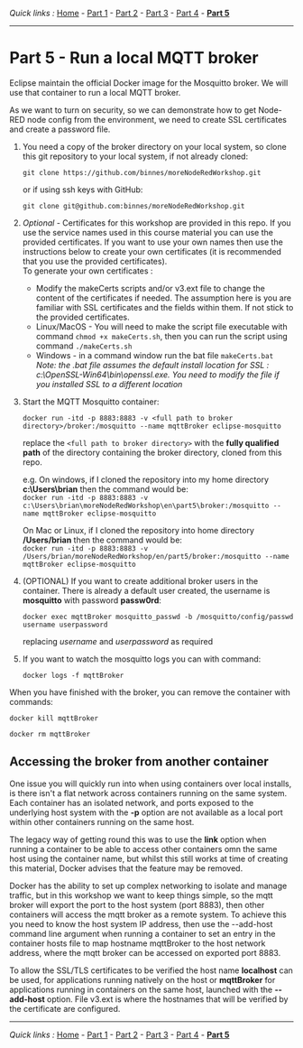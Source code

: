*Quick links :*
[Home](/README.md) - [Part 1](../../part1/README.md) - [Part 2](../../part2/README.md) - [Part 3](../../part3/README.md) - [Part 4](../../part4/README.md) - [**Part 5**](../../part5/README.md)
***

# Part 5 - Run a local MQTT broker

Eclipse maintain the official Docker image for the Mosquitto broker.  We will use that container to run a local MQTT broker.

As we want to turn on security, so we can demonstrate how to get Node-RED node config from the environment, we need to create SSL certificates and create a password file.

1. You need a copy of the broker directory on your local system, so clone this git repository to your local system, if not already cloned:

    ```git clone https://github.com/binnes/moreNodeRedWorkshop.git```

    or if using ssh keys with GitHub:
  
    ```git clone git@github.com:binnes/moreNodeRedWorkshop.git```

2. *Optional* - Certificates for this workshop are provided in this repo.  If you use the service names used in this course material you can use the provided certificates.  If you want to use your own names then use the instructions below to create your own certificates (it is recommended that you use the provided certificates).  
To generate your own certificates :  
    - Modify the makeCerts scripts and/or v3.ext file to change the content of the certificates if needed.  The assumption here is you are familiar with SSL certificates and the fields within them.  If not stick to the provided certificates.
    - Linux/MacOS - You will need to make the script file executable with command `chmod +x makeCerts.sh`, then you can run the script using command `./makeCerts.sh`
    - Windows - in a command window run the bat file `makeCerts.bat`  *Note: the .bat file assumes the default install location for SSL : c:\OpenSSL-Win64\bin\openssl.exe.  You need to modify the file if you installed SSL to a different location*
3. Start the MQTT Mosquitto container:

    ```docker run -itd -p 8883:8883 -v <full path to broker directory>/broker:/mosquitto --name mqttBroker eclipse-mosquitto```

    replace the `<full path to broker directory>` with the **fully qualified path** of the directory containing the broker directory, cloned from this repo.

    e.g. On windows, if I cloned the repository into my home directory **c:\Users\brian** then the command would be:  
    ```docker run -itd -p 8883:8883 -v c:\Users\brian\moreNodeRedWorkshop\en\part5\broker:/mosquitto --name mqttBroker eclipse-mosquitto```

    On Mac or Linux, if I cloned the repository into home directory **/Users/brian** then the command would be:  
    ```docker run -itd -p 8883:8883 -v /Users/brian/moreNodeRedWorkshop/en/part5/broker:/mosquitto --name mqttBroker eclipse-mosquitto```

4. (OPTIONAL) If you want to create additional broker users in the container.  There is already a default user created, the username is **mosquitto** with password **passw0rd**:

    ```docker exec mqttBroker mosquitto_passwd -b /mosquitto/config/passwd username userpassword```

    replacing *username* and *userpassword* as required

5. If you want to watch the mosquitto logs you can with command:

    ```docker logs -f mqttBroker```

When you have finished with the broker, you can remove the container with commands:

```docker kill mqttBroker```

```docker rm mqttBroker```

## Accessing the broker from another container

One issue you will quickly run into when using containers over local installs, is there isn't a flat network across containers running on the same system.  Each container has an isolated network, and ports exposed to the underlying host system with the **-p** option are not available as a local port within other containers running on the same host.

The legacy way of getting round this was to use the **link** option when running a container to be able to access other containers omn the same host using the container name, but whilst this still works at time of creating this material, Docker advises that the feature may be removed.

Docker has the ability to set up complex networking to isolate and manage traffic, but in this workshop we want to keep things simple, so the mqtt broker will export the port to the host system (port 8883), then other containers will access the mqtt broker as a remote system.  To achieve this you need to know the host system IP address, then use the --add-host command line argument when running a container to set an entry in the container hosts file to map hostname mqttBroker to the host network address, where the mqtt broker can be accessed on exported port 8883.  

To allow the SSL/TLS certificates to be verified the host name **localhost** can be used, for applications running natively on the host or **mqttBroker** for applications running in containers on the same host, launched with the **--add-host** option.  File v3.ext is where the hostnames that will be verified by the certificate are configured.

***
*Quick links :*
[Home](/README.md) - [Part 1](../../part1/README.md) - [Part 2](../../part2/README.md) - [Part 3](../../part3/README.md) - [Part 4](../../part4/README.md) - [**Part 5**](../../part5/README.md)
